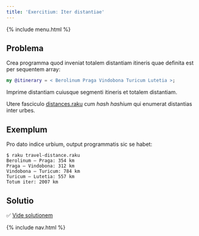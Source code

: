 ```yaml
---
title: 'Exercitium: Iter distantiae'
---
```


{% include menu.html %}

## Problema

Crea programma quod inveniat totalem distantiam itineris quae definita est per sequentem array:

```raku
my @itinerary = < Berolinum Praga Vindobona Turicum Lutetia >;
```

Imprime distantiam cuiusque segmenti itineris et totalem distantiam.

Utere fasciculo [distances.raku](https://github.com/ash/raku-course/blob/master/essentials/associatives/exercises/travel-distance/distances.raku) cum _hash hashium_ qui enumerat distantias inter urbes.

## Exemplum

Pro dato indice urbium, output programmatis sic se habet:

```console
$ raku travel-distance.raku
Berolinum — Praga: 354 km
Praga — Vindobona: 312 km
Vindobona — Turicum: 784 km
Turicum — Lutetia: 557 km
Totum iter: 2007 km
```

## Solutio

✅ [Vide solutionem](solution)

{% include nav.html %}